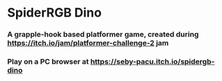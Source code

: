 # SpiderRGB Dino
### A grapple-hook based platformer game, created during https://itch.io/jam/platformer-challenge-2 jam

### Play on a PC browser at https://seby-pacu.itch.io/spidergb-dino